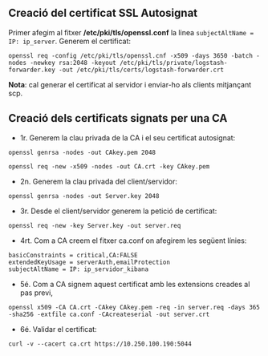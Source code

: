 ## Creació del certificat SSL Autosignat

Primer afegim al fitxer **/etc/pki/tls/openssl.conf** la linea ``subjectAltName = IP: ip_server``.
Generem el certificat:

```
openssl req -config /etc/pki/tls/openssl.cnf -x509 -days 3650 -batch -nodes -newkey rsa:2048 -keyout /etc/pki/tls/private/logstash-forwarder.key -out /etc/pki/tls/certs/logstash-forwarder.crt
```

**Nota**: cal generar el certificat al servidor i enviar-ho als clients mitjançant scp.

## Creació dels certificats signats per una CA

- 1r. Generem la clau privada de la CA i el seu certificat autosignat: 

```
openssl genrsa -nodes -out CAkey.pem 2048

openssl req -new -x509 -nodes -out CA.crt -key CAkey.pem
```

- 2n. Generem la clau privada del client/servidor: 

```
openssl genrsa -nodes -out Server.key 2048
```

- 3r. Desde el client/servidor generem la petició de certificat: 

```
openssl req -new -key Server.key -out server.req
```

- 4rt. Com a CA creem el fitxer ca.conf on afegirem les següent línies:

```
basicConstraints = critical,CA:FALSE
extendedKeyUsage = serverAuth,emailProtection
subjectAltName = IP: ip_servidor_kibana
```

- 5é. Com a CA signem aquest certificat amb les extensions creades al pas previ, 

```
openssl x509 -CA CA.crt -CAkey CAkey.pem -req -in server.req -days 365 -sha256 -extfile ca.conf -CAcreateserial -out server.crt
```

- 6é. Validar el certificat:

```
curl -v --cacert ca.crt https://10.250.100.190:5044
```

